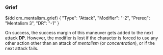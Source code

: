 ### Grief

$(dd cm_mentalism_grief)
{ "Type": "Attack",
	"Modifier": "-2",
	"Prereq": "Mentalism 3",
	"DR": "-1"
}

On success, the success margin of this maneuver gets added to the next
attack **DP**. However, the modifier is lost if the character is forced to
use any other action other than an attack of _mentalism_ (or _concentration_), 
or if the next attack fails.
